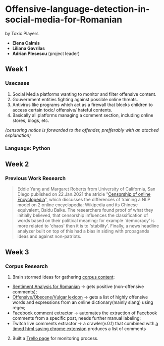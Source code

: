 # Offensive-language-detection-in-social-media-for-Romanian
by Toxic Players

- **Elena Calmis**
- **Liliana Gavrilas**
- **Adrian Plesescu** (project leader)

##  Week 1
### Usecases
1. Social Media platforms wanting to monitor and filter offensive content.
2. Gouvernment entities fighting against possible online threats.
3. Antivirus like programs which act as a firewall that blocks children to access certain toxic/ offensive/ hateful contents.
4. Basically all platforms managing a comment section, including online stores, blogs, etc. 

*(censoring notice is forwarded to the offender, prefferably with an atached explanation)*

### Language: Python

##  Week 2
### Previous Work Research
> Eddie Yang and Margaret Roberts from University of California, San Diego published on 22.Jan.2021 the atricle "[Censorship of online Encyclopedia](https://arxiv.org/pdf/2101.09294.pdf)", which discusses the differences of training a NLP model on 2 online encyclopedia: Wikipedia and its Chinese equivalent, Baidu Baike. The researchers found proof of what they initially believed, that censorship influences the classification of words based on their political meaning: for example 'democracy' is more related to 'chaos' then it is to 'stability'. Finally, a news headline analyzer built on top of this had a bias in siding with propaganda ideas and against non-patriots.

##  Week 3
### Corpus Research
1. Brain stormed ideas for gathering [corpus content](https://docs.google.com/spreadsheets/d/1vXtONVagKMbVIvUUwgDBpjeS1uEmiUlqtZZfDh_jPaw/edit?fbclid=IwAR0md6rpmfYsYBEcadvcT6dZ3yCfo7PuoTAlFL9xmgvmPONJKLayaAWm88k#gid=0):
  - [Sentiment Analysis for Romanian](https://github.com/katakonst/sentiment-analysis-tensorflow) -> gets positive (non-offensive comments);
  - [Offensive/Obscene/Vulgar lexicon](https://l.facebook.com/l.php?u=https%3A%2F%2Fdexonline.ro%2Fstatic%2Fdownload%2Fdex-database.sql.gz%3Ffbclid%3DIwAR3maZW15dLaon8mbxjAv-XTcb00VP6A3YyPpza_Ge6nStGsW6_xTdtcj_M&h=AT2pjshPIeuDSKDGQLqifLDRJ-u98iuiKFTAy4Ne9lPpDhg7BigUoG5NtesNdt9L7tAogxALD8P_f1xbVqe5I9cfVKwO6J1OZKbJA_HddLvT2rGXKXyhQzdc9oHxf6n-d_rXdS-HnjofrCi8AIt5Cw) -> gets a list of highly offensive words and expressions from an online dictionary(mainly slang) using regex;
  - [Facebook comment extractor](https://www.commentexporter.com/) -> automates the extraction of Facebook comments from a specific post, needs further manual labeling;
  - Twitch live comments extractor -> a crawler(v.0.1) that combined with [a timed html saving chrome extension](https://chrome.google.com/webstore/detail/autosave-webpage/kfnkfhdbeidcdpdlefbfabepmfhldkoi) produces a list of comments
2. Built a [Trello page](https://trello.com/b/wBNqe7h3/offensive-language-detection-in-social-media-for-romanian) for monitoring process.
